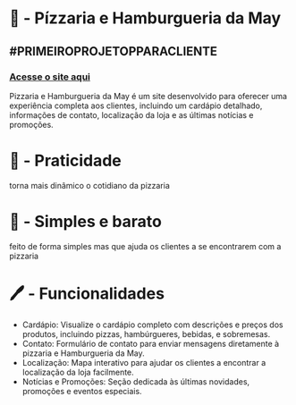 # 🍕 - Pízzaria e Hamburgueria da May
## #PRIMEIROPROJETOPPARACLIENTE
### [Acesse o site aqui](https://vitukjkk.github.io/Pizzaria-e-Hamburgueria-da-May/)
Pizzaria e Hamburgueria da May é um site desenvolvido para oferecer uma experiência completa aos clientes, incluindo um cardápio detalhado, informações de contato, localização da loja e as últimas notícias e promoções.

# 💨 - Praticidade
torna mais dinâmico o cotidiano da pizzaria

# 🍕 - Simples e barato
feito de forma simples mas que ajuda os clientes a se encontrarem com a pizzaria

# 🖊️ - Funcionalidades
- Cardápio: Visualize o cardápio completo com descrições e preços dos produtos, incluindo pizzas, hambúrgueres, bebidas, e sobremesas.
- Contato: Formulário de contato para enviar mensagens diretamente à pizzaria e Hamburgueria da May.
- Localização: Mapa interativo para ajudar os clientes a encontrar a localização da loja facilmente.
- Notícias e Promoções: Seção dedicada às últimas novidades, promoções e eventos especiais.
